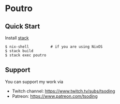 # Poutro

## Quick Start

Install [stack](https://docs.haskellstack.org/en/stable/README/)

```console
$ nix-shell          # if you are using NixOS
$ stack build
$ stack exec poutro
```
## Support

You can support my work via

- Twitch channel: https://www.twitch.tv/subs/tsoding
- Patreon: https://www.patreon.com/tsoding

[tsoder]: http://github.com/tsoding/tsoder
[tsoding]: https://www.twitch.tv/tsoding
